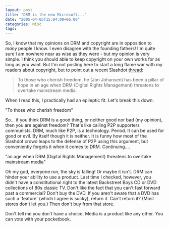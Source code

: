 ```yaml
---
layout: post
title: "DRM is the new Microsoft..."
date: "2005-04-05T15:04:00+06:00"
categories: Misc 
tags: 
---
```


So, I know that my opinions on DRM and copyright are in opposition to <i>many</i> people I know. I even disagree with the founding fathers! I'm quite sure I am nowhere near as wise as they were - but my opinion is very simple. I think you should able to keep copyright on your own works for as long as you want. But I'm not posting here to start a long flame war with my readers about copyright, but to point out a recent Slashdot <a href="http://yro.slashdot.org/yro/05/04/05/1356229.shtml?tid=126&tid=17">thread</a>:

<blockquote>
To those who cherish freedom, he (Jon Johansen) has been a pillar of hope in an age when DRM (Digital Rights Management) threatens to overtake mainstream media.
</blockquote>

When I read this, I practically had an epileptic fit. Let's break this down:

"To those who cherish freedom"

So... if you think DRM is a good thing, or neither good nor bad (my opinion), then you are against freedom? That's like calling P2P supporters communists. DRM, much like P2P, is a technology. Period. It can be used for good or evil. By itself though it is neither. It is funny how most of the Slashdot crowd leaps to the defense of P2P using this argument, but conveniently forgets it when it comes to DRM. Continuing....

"an age when DRM (Digital Rights Management) threatens to overtake mainstream media"

Oh my god, everyone run, the sky is falling! Or maybe it isn't. DRM can hinder your ability to use a product. Last time I checked, however, you didn't have a constitutional right to the latest Backstreet Boys CD or DVD collections of 80s classic TV. Don't like the fact that you can't fast forward past a commercial? Don't buy the DVD. If you aren't aware that a DVD has such a 'feature' (which I agree is sucky), return it. Can't return it? (Most stores don't let you.) Then don't buy from that store.

Don't tell me you don't have a choice. Media is a product like any other. You can vote with your pocketbook.